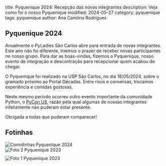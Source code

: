 title: Pyquenique 2024: Recepção das novas integrantes
description: Veja como foi o nosso Pyquenique
modified: 2024-05-27
category: pyquenique
tags: pyquenique
author: Ana Carolina Rodrigues 

## Pyquenique 2024
Anualmente o PyLadies São Carlos abre para entrada de novas integrantes. Este ano não foi diferente, tivemos o prazer de receber novas participantes no nosso grupo.
Para dar as boas-vindas, fizemos o Pyquenique, nosso evento de integração e descontração para recepcionar quem acabou de chegar.

O Pyquenique foi realizado na USP São Carlos, no dia 18/05/2024, sobre o gramado próximo ao Portal Décadas. Entre risos e conversas, trocamos experiência e comidas gostosas. 

Neste mesmo período ocorreu outro evento importante da comunidade Python, o <a href="https://us.pycon.org/2024/" target="_blank">PyCon US</a>, razão pela qual algumas de nossas integrantes infelizmente não puderam estar presente.       

Obrigada a todas que puderam comparecer!  

## Fotinhas
<div class="row">
    <div class="column" style="width:50%">
        <img src="/images/pyquenique-2024/pyquenique-2024_comidinhas.jpg" alt="Comidinhas Pyquenique 2024" style="max-width: 100%; " />
    </div><div class="column" style="width:50%">
        <img src="/images/pyquenique-2024/pyquenique-2024_selfie.jpg" alt="Foto 2 Pyquenique 2023" style="max-width: 100%;" />
    </div>
</div>
<div class="row">
    <div class="column">
        <img src="/images/pyquenique-2024/pyquenique-2024.jpg" alt="Foto 1 Pyquenique 2023" style=" padding-top:10px;max-width: 100%;" />
    </div>
</div>

